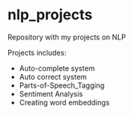 # nlp_projects
Repository with my projects on NLP

Projects includes:
- Auto-complete system
- Auto correct system
- Parts-of-Speech_Tagging
- Sentiment Analysis
- Creating word embeddings



